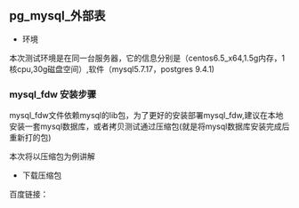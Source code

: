 ﻿
## pg_mysql_外部表

- 环境

本次测试环境是在同一台服务器，它的信息分别是（centos6.5_x64,1.5g内存，1核cpu,30g磁盘空间）,软件（mysql5.7.17，postgres 9.4.1)

### mysql_fdw 安装步骤

mysql_fdw文件依赖mysql的lib包，为了更好的安装部署mysql_fdw,建议在本地安装一套mysql数据库，或者拷贝测试通过压缩包(就是将mysql数据库安装完成后重新打的包)

本次将以压缩包为例讲解

- 下载压缩包

百度链接：

